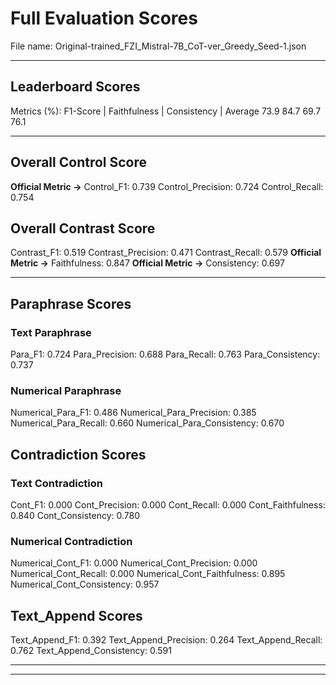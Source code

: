 # Full Evaluation Scores

File name: Original-trained_FZI_Mistral-7B_CoT-ver_Greedy_Seed-1.json


---

## Leaderboard Scores

Metrics (%): F1-Score | Faithfulness | Consistency | Average
                73.9        84.7          69.7        76.1

---

## Overall Control Score

**Official Metric ->** Control_F1: 0.739
Control_Precision: 0.724
Control_Recall: 0.754

## Overall Contrast Score

Contrast_F1: 0.519
Contrast_Precision: 0.471
Contrast_Recall: 0.579
**Official Metric ->** Faithfulness: 0.847
**Official Metric ->** Consistency: 0.697

---


## Paraphrase Scores


### Text Paraphrase

Para_F1: 0.724
Para_Precision: 0.688
Para_Recall: 0.763
Para_Consistency: 0.737


### Numerical Paraphrase

Numerical_Para_F1: 0.486
Numerical_Para_Precision: 0.385
Numerical_Para_Recall: 0.660
Numerical_Para_Consistency: 0.670


## Contradiction Scores


### Text Contradiction

Cont_F1: 0.000
Cont_Precision: 0.000
Cont_Recall: 0.000
Cont_Faithfulness: 0.840
Cont_Consistency: 0.780


### Numerical Contradiction

Numerical_Cont_F1: 0.000
Numerical_Cont_Precision: 0.000
Numerical_Cont_Recall: 0.000
Numerical_Cont_Faithfulness: 0.895
Numerical_Cont_Consistency: 0.957


## Text_Append Scores

Text_Append_F1: 0.392
Text_Append_Precision: 0.264
Text_Append_Recall: 0.762
Text_Append_Consistency: 0.591

---


---

